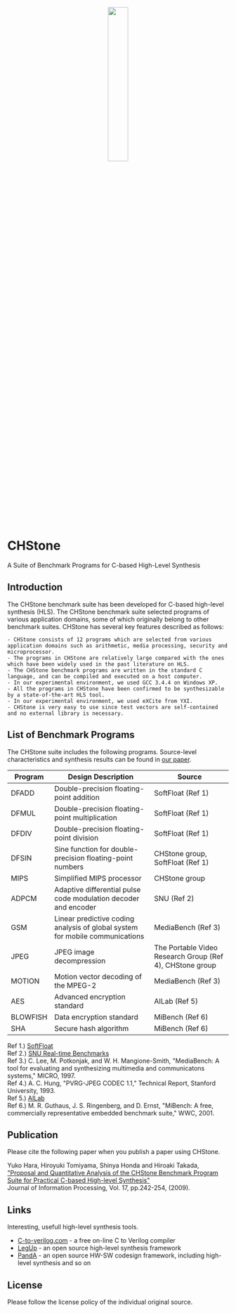 <p align="center">
    <img src="https://github.com/user-attachments/assets/d84bf8b5-3d87-435a-8272-86e27b8e592c" width="30%">
</p>

# CHStone

A Suite of Benchmark Programs for C-based High-Level Synthesis

## Introduction

The CHStone benchmark suite has been developed for C-based high-level synthesis (HLS). The CHStone benchmark suite selected programs of various application domains, some of which originally belong to other benchmark suites. CHStone has several key features described as follows:

    - CHStone consists of 12 programs which are selected from various application domains such as arithmetic, media processing, security and microprocessor.
    - The programs in CHStone are relatively large compared with the ones which have been widely used in the past literature on HLS.
    - The CHStone benchmark programs are written in the standard C language, and can be compiled and executed on a host computer.
    - In our experimental environment, we used GCC 3.4.4 on Windows XP.
    - All the programs in CHStone have been confirmed to be synthesizable by a state-of-the-art HLS tool.
    - In our experimental environment, we used eXCite from YXI.
    - CHStone is very easy to use since test vectors are self-contained and no external library is necessary.

## List of Benchmark Programs

The CHStone suite includes the following programs. Source-level characteristics and synthesis results can be found in [our paper](https://doi.org/10.2197/ipsjjip.17.242). 

| **Program**  | **Design Description** | **Source** |
| ------------- | ------------- | ------------- |
| DFADD  | Double-precision floating-point addition  | SoftFloat (Ref 1) |
| DFMUL  | Double-precision floating-point multiplication  | SoftFloat (Ref 1) |
| DFDIV  | Double-precision floating-point division  | SoftFloat (Ref 1) |
| DFSIN  | Sine function for double-precision floating-point numbers  | CHStone group, SoftFloat (Ref 1) |
| MIPS 	 | Simplified MIPS processor | CHStone group |
| ADPCM  | Adaptive differential pulse code modulation decoder and encoder | SNU (Ref 2) |
| GSM    | Linear predictive coding analysis of global system for mobile communications | MediaBench (Ref 3) |
| JPEG   | JPEG image decompression | The Portable Video Research Group (Ref 4), CHStone group |
| MOTION | Motion vector decoding of the MPEG-2 | MediaBench (Ref 3) |
| AES    | Advanced encryption standard | AILab (Ref 5) |
| BLOWFISH | Data encryption standard | MiBench (Ref 6) |
| SHA    | Secure hash algorithm | MiBench (Ref 6) |

Ref 1.) [SoftFloat](http://www.jhauser.us/arithmetic/SoftFloat.html)  
Ref 2.) [SNU Real-time Benchmarks](http://archi.snu.ac.kr/realtime/benchmark/)  
Ref 3.) C. Lee, M. Potkonjak, and W. H. Mangione-Smith, "MediaBench: A tool for evaluating and synthesizing multimedia and communicatons systems," MICRO, 1997.  
Ref 4.) A. C. Hung, "PVRG-JPEG CODEC 1.1," Technical Report, Stanford University, 1993.  
Ref 5.) [AILab](http://www-ailab.elcom.nitech.ac.jp/)  
Ref 6.) M. R. Guthaus, J. S. Ringenberg, and D. Ernst, "MiBench: A free, commercially representative embedded benchmark suite," WWC, 2001.  

## Publication

Please cite the following paper when you publish a paper using CHStone.

Yuko Hara, Hiroyuki Tomiyama, Shinya Honda and Hiroaki Takada,   
["Proposal and Quantitative Analysis of the CHStone Benchmark Program Suite for Practical C-based High-level Synthesis"](https://doi.org/10.2197/ipsjjip.17.242)  
Journal of Information Processing, Vol. 17, pp.242-254, (2009).  

## Links

Interesting, usefull high-level synthesis tools.

- [C-to-verilog.com](http://www.c-to-verilog.com/index.html) - a free on-line C to Verilog compiler
- [LegUp](http://www.legup.org/) - an open source high-level synthesis framework
- [PandA](http://panda.dei.polimi.it/) - an open source HW-SW codesign framework, including high-level synthesis and so on

## License 
Please follow the license policy of the individual original source. 
